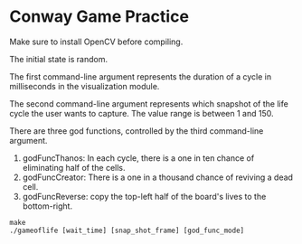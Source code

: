 # Conway Game Practice

Make sure to install OpenCV before compiling.

The initial state is random.

The first command-line argument represents the duration of a cycle in milliseconds in the visualization module.

The second command-line argument represents which snapshot of the life cycle the user wants to capture. The value range is between 1 and 150.

There are three god functions, controlled by the third command-line argument.

1. godFuncThanos: In each cycle, there is a one in ten chance of eliminating half of the cells.
2. godFuncCreator: There is a one in a thousand chance of reviving a dead cell.
3. godFuncReverse: copy the top-left half of the board's lives to the bottom-right.

```
make
./gameoflife [wait_time] [snap_shot_frame] [god_func_mode]
```

